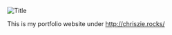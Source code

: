 ![Title](./assets/images/ChrisZieTitle.gif)

This is my portfolio website under http://chriszie.rocks/
